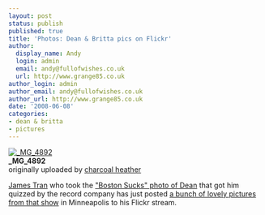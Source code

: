 ```yaml
---
layout: post
status: publish
published: true
title: 'Photos: Dean & Britta pics on Flickr'
author:
  display_name: Andy
  login: admin
  email: andy@fullofwishes.co.uk
  url: http://www.grange85.co.uk
author_login: admin
author_email: andy@fullofwishes.co.uk
author_url: http://www.grange85.co.uk
date: '2008-06-08'
categories:
- dean & britta
- pictures
---
```

<div class="imagebox-a"><a href="http://www.flickr.com/photos/charcoalheather/2367085199/" title="Photo Sharing"><img src="https://farm3.static.flickr.com/2412/2367085199_d1bb26174f_m.jpg" alt="_MG_4892" /></a><br/><strong>_MG_4892</strong><br/>originally uploaded by <a href="http://www.flickr.com/people/charcoalheather/">charcoal heather</a></div>
<div>
<p><a href="http://www.charcoalheather.com/">James Tran</a> who took the <a href="/2008/02/29/dean-warehan-writes-about-the-current-tour-on-the-official-dean-britta-blog/">"Boston Sucks" photo of Dean</a> that got him quizzed by the record company has just posted <a href="http://www.flickr.com/photos/charcoalheather/sets/72157604280684587/">a bunch of lovely pictures from that show</a> in Minneapolis to his Flickr stream.</p>
<p><br clear="right"/>
</div>
